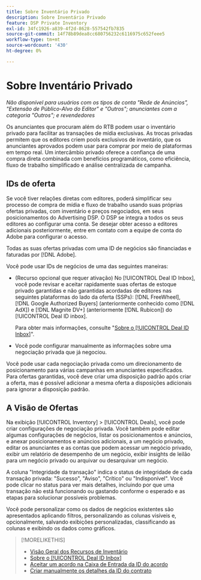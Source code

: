 ```yaml
---
title: Sobre Inventário Privado
description: Sobre Inventário Privado
feature: DSP Private Inventory
exl-id: 34fc1926-a839-4f2d-8628-557542fb7835
source-git-commit: 14f78b89dea8cc680756232c6116975c652feee5
workflow-type: tm+mt
source-wordcount: '430'
ht-degree: 0%

---
```


# Sobre Inventário Privado

*Não disponível para usuários com os tipos de conta &quot;Rede de Anúncios&quot;, &quot;Extensão de Público-Alvo do Editor&quot; e &quot;Outros&quot;; anunciantes com a categoria &quot;Outros&quot;; e revendedores*

Os anunciantes que procuram além do RTB podem usar o inventário privado para facilitar as transações de mídia exclusivas. As trocas privadas permitem que os editores criem pools exclusivos de inventário, que os anunciantes aprovados podem usar para comprar por meio de plataformas em tempo real. Um intercâmbio privado oferece a confiança de uma compra direta combinada com benefícios programáticos, como eficiência, fluxo de trabalho simplificado e análise centralizada de campanha.

## IDs de oferta

Se você tiver relações diretas com editores, poderá simplificar seu processo de compra de mídia e fluxo de trabalho usando suas próprias ofertas privadas, com inventário e preços negociados, em seus posicionamentos do Advertising DSP. O DSP se integra a todos os seus editores ao configurar uma conta. Se desejar obter acesso a editores adicionais posteriormente, entre em contato com a equipe de conta do Adobe para configurar o acesso. <!-- + sentence from Ramey? (no longer here) about how we certify the publishers -->

Todas as suas ofertas privadas com uma ID de negócios são financiadas e faturadas por [!DNL Adobe].

Você pode usar IDs de negócios de uma das seguintes maneiras:

* (Recurso opcional que requer ativação) No [!UICONTROL Deal ID Inbox], você pode revisar e aceitar rapidamente suas ofertas de estoque privado garantidas e não garantidas acordadas de editores nas seguintes plataformas do lado da oferta (SSPs): [!DNL FreeWheel], [!DNL Google Authorized Buyers] (anteriormente conhecido como [!DNL AdX]) e [!DNL Magnite DV+] (anteriormente [!DNL Rubicon]) do [!UICONTROL Deal ID inbox].

  Para obter mais informações, consulte &quot;[Sobre o [!UICONTROL Deal ID Inbox]](deal-id-inbox-about.md)&quot;.

* Você pode configurar manualmente as informações sobre uma negociação privada que já negociou.

Você pode usar cada negociação privada como um direcionamento de posicionamento para várias campanhas em anunciantes especificados. Para ofertas garantidas, você deve criar uma disposição padrão após criar a oferta, mas é possível adicionar a mesma oferta a disposições adicionais para ignorar a disposição padrão.

## A Visão de Ofertas

Na exibição [!UICONTROL Inventory] > [!UICONTROL Deals], você pode criar configurações de negociação privada. Você também pode editar algumas configurações de negócios, listar os posicionamentos e anúncios, e anexar posicionamentos e anúncios adicionais, a um negócio privado, editar os anunciantes e as contas que podem acessar um negócio privado, exibir um relatório de desempenho de um negócio, exibir insights de leilão para um negócio privado ou arquivar ou desarquivar um negócio.<!-- ; or edit the attribute tags for a deal -->

A coluna &quot;Integridade da transação&quot; indica o status de integridade de cada transação privada: &quot;Sucesso&quot;, &quot;Aviso&quot;, &quot;Crítico&quot; ou &quot;Indisponível&quot;. Você pode clicar no status para ver mais detalhes, incluindo por que uma transação não está funcionando ou gastando conforme o esperado e as etapas para solucionar possíveis problemas.

Você pode personalizar como os dados de negócios existentes são apresentados aplicando filtros, personalizando as colunas visíveis e, opcionalmente, salvando exibições personalizadas, classificando as colunas e exibindo os dados como gráficos.

>[!MORELIKETHIS]
>
>* [Visão Geral dos Recursos de Inventário](/help/dsp/inventory/inventory-overview.md)
>* [Sobre o [!UICONTROL Deal ID Inbox]](/help/dsp/inventory/deal-id-inbox-about.md)
>* [Aceitar um acordo na Caixa de Entrada da ID do acordo](deal-id-inbox-accept.md)
>* [Criar manualmente os detalhes da ID do contrato](deal-id-create.md)

